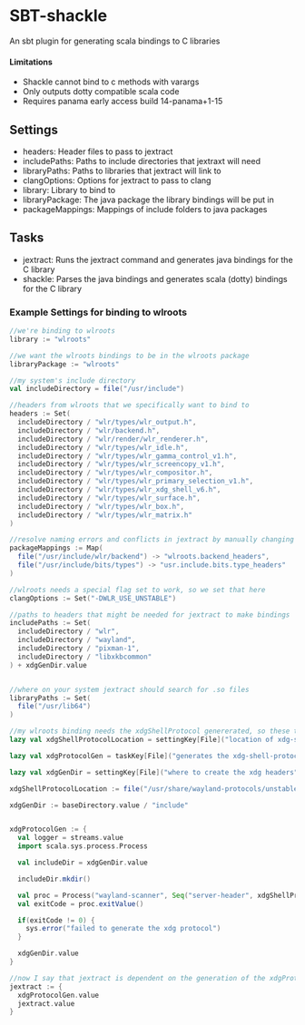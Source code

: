 # SBT-shackle

An sbt plugin for generating scala bindings to C libraries

#### Limitations

* Shackle cannot bind to c methods with varargs
* Only outputs dotty compatible scala code
* Requires panama early access build 14-panama+1-15

## Settings

* headers: Header files to pass to jextract
* includePaths: Paths to include directories that jextraxt will need
* libraryPaths: Paths to libraries that jextract will link to
* clangOptions: Options for jextract to pass to clang
* library: Library to bind to
* libraryPackage: The java package the library bindings will be put in
* packageMappings: Mappings of include folders to java packages

## Tasks

* jextract: Runs the jextract command and generates java bindings for the C library
* shackle: Parses the java bindings and generates scala (dotty) bindings for the C library

### Example Settings for binding to wlroots
```scala
//we're binding to wlroots
library := "wlroots"

//we want the wlroots bindings to be in the wlroots package
libraryPackage := "wlroots"

//my system's include directory
val includeDirectory = file("/usr/include")

//headers from wlroots that we specifically want to bind to
headers := Set(
  includeDirectory / "wlr/types/wlr_output.h",
  includeDirectory / "wlr/backend.h",
  includeDirectory / "wlr/render/wlr_renderer.h",
  includeDirectory / "wlr/types/wlr_idle.h",
  includeDirectory / "wlr/types/wlr_gamma_control_v1.h",
  includeDirectory / "wlr/types/wlr_screencopy_v1.h",
  includeDirectory / "wlr/types/wlr_compositor.h",
  includeDirectory / "wlr/types/wlr_primary_selection_v1.h",
  includeDirectory / "wlr/types/wlr_xdg_shell_v6.h",
  includeDirectory / "wlr/types/wlr_surface.h",
  includeDirectory / "wlr/types/wlr_box.h",
  includeDirectory / "wlr/types/wlr_matrix.h"
)

//resolve naming errors and conflicts in jextract by manually changing the package names corresponding to certain folders
packageMappings := Map(
  file("/usr/include/wlr/backend") -> "wlroots.backend_headers",
  file("/usr/include/bits/types") -> "usr.include.bits.type_headers"
)

//wlroots needs a special flag set to work, so we set that here
clangOptions := Set("-DWLR_USE_UNSTABLE")

//paths to headers that might be needed for jextract to make bindings
includePaths := Set(
  includeDirectory / "wlr",
  includeDirectory / "wayland",
  includeDirectory / "pixman-1",
  includeDirectory / "libxkbcommon"
) + xdgGenDir.value


//where on your system jextract should search for .so files
libraryPaths := Set(
  file("/usr/lib64")
)

//my wlroots binding needs the xdgShellProtocol genererated, so these tasks and settings do that
lazy val xdgShellProtocolLocation = settingKey[File]("location of xdg-shell-unstable-v6.xml on your system")

lazy val xdgProtocolGen = taskKey[File]("generates the xdg-shell-protocol.h header")

lazy val xdgGenDir = settingKey[File]("where to create the xdg headers") 

xdgShellProtocolLocation := file("/usr/share/wayland-protocols/unstable/xdg-shell/xdg-shell-unstable-v6.xml")

xdgGenDir := baseDirectory.value / "include"


xdgProtocolGen := {
  val logger = streams.value
  import scala.sys.process.Process

  val includeDir = xdgGenDir.value

  includeDir.mkdir()

  val proc = Process("wayland-scanner", Seq("server-header", xdgShellProtocolLocation.value.getCanonicalPath, s"${includeDir.getCanonicalPath}/xdg-shell-unstable-v6-protocol.h")).run()
  val exitCode = proc.exitValue()

  if(exitCode != 0) {
    sys.error("failed to generate the xdg protocol")
  }

  xdgGenDir.value
}

//now I say that jextract is dependent on the generation of the xdgProtocolHeaders 
jextract := {
  xdgProtocolGen.value
  jextract.value
}
```
